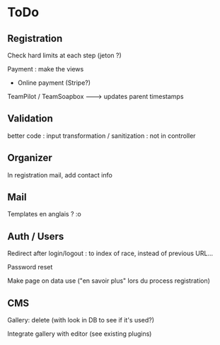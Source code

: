 # ToDo

## Registration

Check hard limits at each step (jeton ?)

Payment : make the views
+ Online payment (Stripe?)

TeamPilot / TeamSoapbox ---> updates parent timestamps

## Validation

better code : input transformation / sanitization : not in controller

## Organizer

In registration mail, add contact info

## Mail

Templates en anglais ? :o

## Auth / Users

Redirect after login/logout : to index of race, instead of previous URL...

Password reset

Make page on data use ("en savoir plus" lors du process registration)

## CMS

Gallery: delete (with look in DB to see if it's used?)

Integrate gallery with editor (see existing plugins)